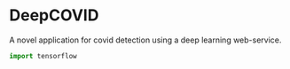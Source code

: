 # DeepCOVID
A novel application for covid detection using a deep learning web-service.

```python
import tensorflow
```
